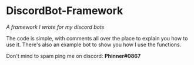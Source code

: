 # DiscordBot-Framework
_A framework I wrote for my discord bots_

The code is simple, with comments all over the place to explain you how to use it.
There's also an example bot to show you how I use the functions.

Don't mind to spam ping me on discord: **Phinner#0867**
